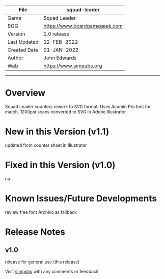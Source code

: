 |File|squad-leader|
|---|---|
|Game|Squad Leader|
|BGG|https://www.boardgamegeek.com|
|Version|1.0 release|
|Last Updated|12-FEB-2022|
|Created Date|01-JAN-2022|
|Author|John Edwards|
|Web|https://www.simpubs.org|

---

# Overview
Squad Leader counters rework to SVG format.
Uses Acumin Pro font for match. 1200ppi scans converted to SVG in Adobe Illustrator.

# New in this Version (v1.1)
updated from counter sheet in Illustrator

# Fixed in this Version (v1.0)
na

# Known Issues/Future Developments
review free font Archivo as fallback

# Release Notes
## v1.0
release for general use (this release)

Visit [simpubs](https://www.simpubs.org) with any comments or feedback

